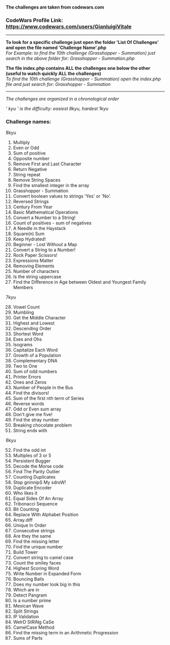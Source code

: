 #### The challenges are taken from codewars.com
### CodeWars Profile Link: https://www.codewars.com/users/GianluigiVitale
***
**To look for a specific challenge just open the folder 'List Of Challenges' and open the file named 'Challenge Name'.php**   
_For Example: to find the 10th challenge (Grasshopper - Summation) just search in the above folder for: Grasshopper - Summation.php_

**The file index.php contains ALL the challenges one below the other (useful to watch quickly ALL the challenges)**   
_To find the 10th challenge (Grasshopper - Summation) open the index.php file and just search for: Grasshopper - Summation_
***
_The challenges are organized in a chronological order_

_' kyu ' is the difficulty: easiest 8kyu, hardest 1kyu_

### Challenge names:
8kyu
1. Multiply
2. Even or Odd
3. Sum of positive
4. Opposite number
5. Remove First and Last Character
6. Return Negative
7. String repeat
8. Remove String Spaces
9. Find the smallest integer in the array
10. Grasshopper - Summation
11. Convert boolean values to strings 'Yes' or 'No'.
12. Reversed Strings
13. Century From Year
14. Basic Mathematical Operations
15. Convert a Number to a String!
16. Count of positives - sum of negatives
17. A Needle in the Haystack
18. Square(n) Sum
19. Keep Hydrated!
20. Beginner - Lost Without a Map
21. Convert a String to a Number!
22. Rock Paper Scissors!
23. Expressions Matter
24. Removing Elements
25. Number of characters
26. Is the string uppercase
27. Find the Difference in Age between Oldest and Youngest Family Members

7kyu

28. Vowel Count
29. Mumbling
30. Get the Middle Character
31. Highest and Lowest
32. Descending Order
33. Shortest Word
34. Exes and Ohs
35. Isograms
36. Capitalize Each Word
37. Growth of a Population
38. Complementary DNA
39. Two to One
40. Sum of odd numbers
41. Printer Errors
42. Ones and Zeros
43. Number of People in the Bus
44. Find the divisors!
45. Sum of the first nth term of Series
46. Reverse words
47. Odd or Even sum array
48. Don't give me five!
49. Find the stray number
50. Breaking chocolate problem
51. String ends with

6kyu

52. Find the odd int
53. Multiples of 3 or 5
54. Persistent Bugger
55. Decode the Morse code
56. Find The Parity Outlier
57. Counting Duplicates
58. Stop gninnipS My sdroW!
59. Duplicate Encoder
60. Who likes it
61. Equal Sides Of An Array
62. Tribonacci Sequence
63. Bit Counting
64. Replace With Alphabet Position
65. Array.diff
66. Unique In Order
67. Consecutive strings
68. Are they the same
69. Find the missing letter
70. Find the unique number
71. Build Tower
72. Convert string to camel case
73. Count the smiley faces
74. Highest Scoring Word
75. Write Number in Expanded Form
76. Bouncing Balls
77. Does my number look big in this
78. Which are in
79. Detect Pangram
80. Is a number prime
81. Mexican Wave
82. Split Strings
83. IP Validation
84. WeIrD StRiNg CaSe
85. CamelCase Method
86. Find the missing term in an Arithmetic Progression
87. Sums of Parts

